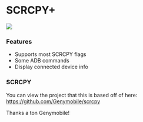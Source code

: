 # SCRCPY+

![](https://github.com/Frontesque/scrcpy-/blob/main/icons/SCRCPY+.png?raw=true)

### Features
- Supports most SCRCPY flags
- Some ADB commands
- Display connected device info

### SCRCPY
You can view the project that this is based off of here:
https://github.com/Genymobile/scrcpy

Thanks a ton Genymobile!